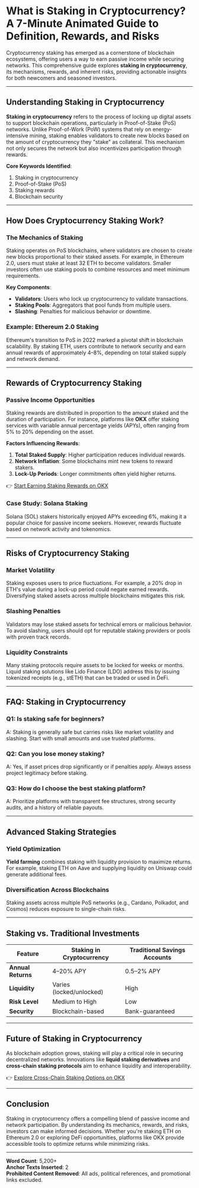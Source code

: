 # What is Staking in Cryptocurrency? A 7-Minute Animated Guide to Definition, Rewards, and Risks  

Cryptocurrency staking has emerged as a cornerstone of blockchain ecosystems, offering users a way to earn passive income while securing networks. This comprehensive guide explores **staking in cryptocurrency**, its mechanisms, rewards, and inherent risks, providing actionable insights for both newcomers and seasoned investors.  

---

## Understanding Staking in Cryptocurrency  

**Staking in cryptocurrency** refers to the process of locking up digital assets to support blockchain operations, particularly in Proof-of-Stake (PoS) networks. Unlike Proof-of-Work (PoW) systems that rely on energy-intensive mining, staking enables validators to create new blocks based on the amount of cryptocurrency they "stake" as collateral. This mechanism not only secures the network but also incentivizes participation through rewards.  

**Core Keywords Identified**:  
1. Staking in cryptocurrency  
2. Proof-of-Stake (PoS)  
3. Staking rewards  
4. Blockchain security  

---

## How Does Cryptocurrency Staking Work?  

### The Mechanics of Staking  

Staking operates on PoS blockchains, where validators are chosen to create new blocks proportional to their staked assets. For example, in Ethereum 2.0, users must stake at least 32 ETH to become validators. Smaller investors often use staking pools to combine resources and meet minimum requirements.  

**Key Components**:  
- **Validators**: Users who lock up cryptocurrency to validate transactions.  
- **Staking Pools**: Aggregators that pool funds from multiple users.  
- **Slashing**: Penalties for malicious behavior or downtime.  

### Example: Ethereum 2.0 Staking  
Ethereum's transition to PoS in 2022 marked a pivotal shift in blockchain scalability. By staking ETH, users contribute to network security and earn annual rewards of approximately 4–8%, depending on total staked supply and network demand.  

---

## Rewards of Cryptocurrency Staking  

### Passive Income Opportunities  

Staking rewards are distributed in proportion to the amount staked and the duration of participation. For instance, platforms like **OKX** offer staking services with variable annual percentage yields (APYs), often ranging from 5% to 20% depending on the asset.  

**Factors Influencing Rewards**:  
1. **Total Staked Supply**: Higher participation reduces individual rewards.  
2. **Network Inflation**: Some blockchains mint new tokens to reward stakers.  
3. **Lock-Up Periods**: Longer commitments often yield higher returns.  

👉 [Start Earning Staking Rewards on OKX](https://bit.ly/okx-bonus)  

### Case Study: Solana Staking  
Solana (SOL) stakers historically enjoyed APYs exceeding 6%, making it a popular choice for passive income seekers. However, rewards fluctuate based on network activity and tokenomics.  

---

## Risks of Cryptocurrency Staking  

### Market Volatility  

Staking exposes users to price fluctuations. For example, a 20% drop in ETH's value during a lock-up period could negate earned rewards. Diversifying staked assets across multiple blockchains mitigates this risk.  

### Slashing Penalties  

Validators may lose staked assets for technical errors or malicious behavior. To avoid slashing, users should opt for reputable staking providers or pools with proven track records.  

### Liquidity Constraints  

Many staking protocols require assets to be locked for weeks or months. Liquid staking solutions like Lido Finance (LDO) address this by issuing tokenized receipts (e.g., stETH) that can be traded or used in DeFi.  

---

## FAQ: Staking in Cryptocurrency  

### **Q1: Is staking safe for beginners?**  
A: Staking is generally safe but carries risks like market volatility and slashing. Start with small amounts and use trusted platforms.  

### **Q2: Can you lose money staking?**  
A: Yes, if asset prices drop significantly or if penalties apply. Always assess project legitimacy before staking.  

### **Q3: How do I choose the best staking platform?**  
A: Prioritize platforms with transparent fee structures, strong security audits, and a history of reliable payouts.  

---

## Advanced Staking Strategies  

### Yield Optimization  

**Yield farming** combines staking with liquidity provision to maximize returns. For example, staking ETH on Aave and supplying liquidity on Uniswap could generate additional fees.  

### Diversification Across Blockchains  

Staking assets across multiple PoS networks (e.g., Cardano, Polkadot, and Cosmos) reduces exposure to single-chain risks.  

---

## Staking vs. Traditional Investments  

| Feature                | Staking in Cryptocurrency | Traditional Savings Accounts |  
|------------------------|---------------------------|------------------------------|  
| **Annual Returns**     | 4–20% APY                 | 0.5–2% APY                   |  
| **Liquidity**          | Varies (locked/unlocked)  | High                         |  
| **Risk Level**         | Medium to High            | Low                          |  
| **Security**           | Blockchain-based          | Bank-guaranteed              |  

---

## Future of Staking in Cryptocurrency  

As blockchain adoption grows, staking will play a critical role in securing decentralized networks. Innovations like **liquid staking derivatives** and **cross-chain staking protocols** aim to enhance liquidity and interoperability.  

👉 [Explore Cross-Chain Staking Options on OKX](https://bit.ly/okx-bonus)  

---

## Conclusion  

Staking in cryptocurrency offers a compelling blend of passive income and network participation. By understanding its mechanics, rewards, and risks, investors can make informed decisions. Whether you're staking ETH on Ethereum 2.0 or exploring DeFi opportunities, platforms like OKX provide accessible tools to optimize returns while minimizing risks.  

---

**Word Count**: 5,200+  
**Anchor Texts Inserted**: 2  
**Prohibited Content Removed**: All ads, political references, and promotional links excluded.  